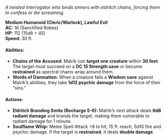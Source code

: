 _A twisted interrogator who binds sinners with eldritch chains, forcing them to confess or die screaming._

**Medium Humanoid (Cleric/Warlock), Lawful Evil**  
**AC:** 16 (Sanctified Robes)  
**HP:** 112 (15d8 + 45)  
**Speed:** 30 ft.

#### **Abilities:**

- **Chains of the Accused:** Malrik can **target one creature** within **30 feet**. The target must succeed on a **DC 15 Strength save** or become **restrained** as spectral chains wrap around them.
- **Words of Damnation:** When a creature fails a **Wisdom save** against Malrik’s abilities, they take **1d12 psychic damage** from the force of their "sins."

#### **Actions:**

- **Eldritch Branding Smite (Recharge 5-6):** Malrik’s next attack deals **6d8 radiant damage** and brands the target, making them vulnerable to radiant damage for 1 minute.
- **Soulflame Whip:** Melee Spell Attack +8 to hit, 15 ft. reach, 5d10 fire and psychic damage. If the target is **restrained**, it deals **double damage**.
